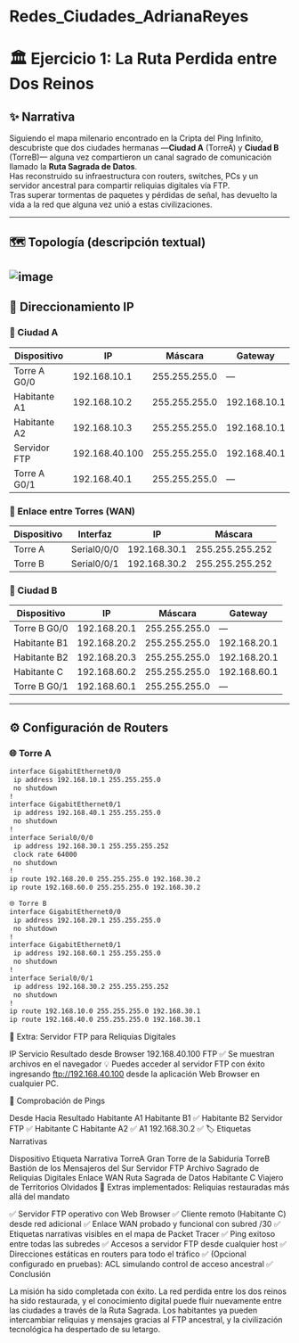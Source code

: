 # Redes_Ciudades_AdrianaReyes

# 🏛️ Ejercicio 1: La Ruta Perdida entre Dos Reinos

## ✨ Narrativa
Siguiendo el mapa milenario encontrado en la Cripta del Ping Infinito, descubriste que dos ciudades hermanas —**Ciudad A** (TorreA) y **Ciudad B** (TorreB)— alguna vez compartieron un canal sagrado de comunicación llamado la **Ruta Sagrada de Datos**.  
Has reconstruido su infraestructura con routers, switches, PCs y un servidor ancestral para compartir reliquias digitales vía FTP.  
Tras superar tormentas de paquetes y pérdidas de señal, has devuelto la vida a la red que alguna vez unió a estas civilizaciones.

---

## 🗺️ Topología (descripción textual)


![image](https://github.com/user-attachments/assets/f05cba3a-35b6-44c6-b8a9-f7eeb4ec16bd)
---

## 📐 Direccionamiento IP

### 🌆 Ciudad A

| Dispositivo        | IP              | Máscara           | Gateway         |
|--------------------|----------------|-------------------|-----------------|
| Torre A G0/0       | 192.168.10.1   | 255.255.255.0     | —               |
| Habitante A1       | 192.168.10.2   | 255.255.255.0     | 192.168.10.1    |
| Habitante A2       | 192.168.10.3   | 255.255.255.0     | 192.168.10.1    |
| Servidor FTP       | 192.168.40.100 | 255.255.255.0     | 192.168.40.1    |
| Torre A G0/1       | 192.168.40.1   | 255.255.255.0     | —               |

### 🌉 Enlace entre Torres (WAN)

| Dispositivo  | Interfaz     | IP              | Máscara           |
|--------------|--------------|------------------|-------------------|
| Torre A      | Serial0/0/0  | 192.168.30.1     | 255.255.255.252   |
| Torre B      | Serial0/0/1  | 192.168.30.2     | 255.255.255.252   |

### 🌆 Ciudad B

| Dispositivo        | IP              | Máscara           | Gateway         |
|--------------------|----------------|-------------------|-----------------|
| Torre B G0/0       | 192.168.20.1   | 255.255.255.0     | —               |
| Habitante B1       | 192.168.20.2   | 255.255.255.0     | 192.168.20.1    |
| Habitante B2       | 192.168.20.3   | 255.255.255.0     | 192.168.20.1    |
| Habitante C        | 192.168.60.2   | 255.255.255.0     | 192.168.60.1    |
| Torre B G0/1       | 192.168.60.1   | 255.255.255.0     | —               |

---

## ⚙️ Configuración de Routers

### 🌐 Torre A

```bash
interface GigabitEthernet0/0
 ip address 192.168.10.1 255.255.255.0
 no shutdown
!
interface GigabitEthernet0/1
 ip address 192.168.40.1 255.255.255.0
 no shutdown
!
interface Serial0/0/0
 ip address 192.168.30.1 255.255.255.252
 clock rate 64000
 no shutdown
!
ip route 192.168.20.0 255.255.255.0 192.168.30.2
ip route 192.168.60.0 255.255.255.0 192.168.30.2

🌐 Torre B
interface GigabitEthernet0/0
 ip address 192.168.20.1 255.255.255.0
 no shutdown
!
interface GigabitEthernet0/1
 ip address 192.168.60.1 255.255.255.0
 no shutdown
!
interface Serial0/0/1
 ip address 192.168.30.2 255.255.255.252
 no shutdown
!
ip route 192.168.10.0 255.255.255.0 192.168.30.1
ip route 192.168.40.0 255.255.255.0 192.168.30.1
```


🔐 Extra: Servidor FTP para Reliquias Digitales

IP	Servicio	Resultado desde Browser
192.168.40.100	FTP	✅ Se muestran archivos en el navegador
💡 Puedes acceder al servidor FTP con éxito ingresando ftp://192.168.40.100 desde la aplicación Web Browser en cualquier PC.

📶 Comprobación de Pings

Desde	Hacia	Resultado
Habitante A1	Habitante B1	✅
Habitante B2	Servidor FTP	✅
Habitante C	Habitante A2	✅
A1	192.168.30.2	✅
🏷️ Etiquetas Narrativas

Dispositivo	Etiqueta Narrativa
TorreA	Gran Torre de la Sabiduría
TorreB	Bastión de los Mensajeros del Sur
Servidor FTP	Archivo Sagrado de Reliquias Digitales
Enlace WAN	Ruta Sagrada de Datos
Habitante C	Viajero de Territorios Olvidados
🔧 Extras implementados: Reliquias restauradas más allá del mandato

✅ Servidor FTP operativo con Web Browser
✅ Cliente remoto (Habitante C) desde red adicional
✅ Enlace WAN probado y funcional con subred /30
✅ Etiquetas narrativas visibles en el mapa de Packet Tracer
✅ Ping exitoso entre todas las subredes
✅ Accesos a servidor FTP desde cualquier host
✅ Direcciones estáticas en routers para todo el tráfico
✅ (Opcional configurado en pruebas): ACL simulando control de acceso ancestral
✅ Conclusión

La misión ha sido completada con éxito.
La red perdida entre los dos reinos ha sido restaurada, y el conocimiento digital puede fluir nuevamente entre las ciudades a través de la Ruta Sagrada.
Los habitantes ya pueden intercambiar reliquias y mensajes gracias al FTP ancestral, y la civilización tecnológica ha despertado de su letargo.

